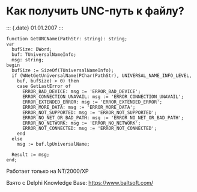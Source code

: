 Как получить UNC-путь к файлу?
==============================

::: {.date}
01.01.2007
:::

    function GetUNCName(PathStr: string): string;
    var
      bufSize: DWord;
      buf: TUniversalNameInfo;
      msg: string;
    begin
      bufSize := SizeOf(TUniversalNameInfo);
      if (WNetGetUniversalName(PChar(PathStr), UNIVERSAL_NAME_INFO_LEVEL,
        buf, bufSize) > 0) then
        case GetLastError of
          ERROR_BAD_DEVICE: msg := 'ERROR_BAD_DEVICE';
          ERROR_CONNECTION_UNAVAIL: msg := 'ERROR_CONNECTION_UNAVAIL';
          ERROR_EXTENDED_ERROR: msg := 'ERROR_EXTENDED_ERROR';
          ERROR_MORE_DATA: msg := 'ERROR_MORE_DATA';
          ERROR_NOT_SUPPORTED: msg := 'ERROR_NOT_SUPPORTED';
          ERROR_NO_NET_OR_BAD_PATH: msg := 'ERROR_NO_NET_OR_BAD_PATH';
          ERROR_NO_NETWORK: msg := 'ERROR_NO_NETWORK';
          ERROR_NOT_CONNECTED: msg := 'ERROR_NOT_CONNECTED';
        end
      else
        msg := buf.lpUniversalName;
     
      Result := msg;
    end;

Работает только на NT/2000/XP

Взято с Delphi Knowledge Base: <https://www.baltsoft.com/>
